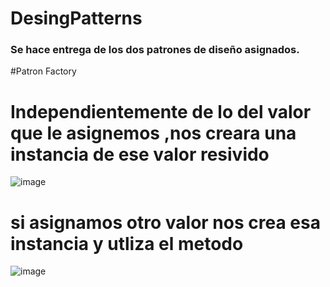# DesingPatterns
### Se hace entrega de los dos patrones de diseño asignados.

#Patron Factory
# Independientemente de lo del valor que le asignemos ,nos creara una instancia de ese valor resivido
![image](https://user-images.githubusercontent.com/101427427/214435759-8cc7c59d-55d7-4e32-88eb-133cce42b05f.png)
# si asignamos otro valor nos crea esa instancia y utliza el metodo
![image](https://user-images.githubusercontent.com/101427427/214436087-4f87e249-7547-4f4e-9aa2-cef4b3c2fd53.png)
